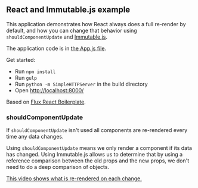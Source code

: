 ## React and Immutable.js example

This application demonstrates how React always does a full re-render by default, and how you can change that behavior using `shouldComponentUpdate` and [Immutable.js](https://facebook.github.io/immutable-js/).

The application code is in [the App.js file](https://github.com/mattzeunert/react-immutable-example/blob/master/app/App.js).

Get started:
- Run `npm install`
- Run `gulp`
- Run `python -m SimpleHTTPServer` in the build directory
- Open [http://localhost:8000/](http://localhost:8000/)

Based on [Flux React Boilerplate](https://github.com/christianalfoni/flux-react-boilerplate).

### shouldComponentUpdate

If `shouldComponentUpdate` isn't used all components are re-rendered every time any data changes.

Using `shouldComponentUpdate` means we only render a component if its data has changed. Using Immutable.js allows us to determine that by using a reference comparison between the old props and the new props, we don't need to do a deep comparison of objects.

[This video shows what is re-rendered on each change.](https://www.youtube.com/watch?v=fc3lRFoQXYo)
